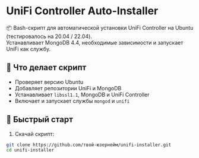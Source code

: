 # UniFi Controller Auto-Installer

📦 Bash-скрипт для автоматической установки UniFi Controller на Ubuntu (тестировалось на 20.04 / 22.04).  
Устанавливает MongoDB 4.4, необходимые зависимости и запускает UniFi как службу.

## 🔧 Что делает скрипт

- Проверяет версию Ubuntu
- Добавляет репозитории UniFi и MongoDB
- Устанавливает `libssl1.1`, MongoDB и UniFi Controller
- Включает и запускает службы `mongod` и `unifi`

## 🚀 Быстрый старт

1. Скачай скрипт:

```bash
git clone https://github.com/твой-юзернейм/unifi-installer.git
cd unifi-installer
